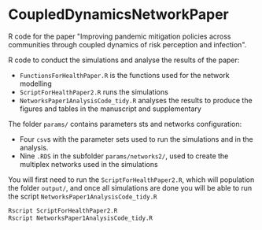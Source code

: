 # CoupledDynamicsNetworkPaper

R code for the paper "Improving pandemic mitigation policies across communities through coupled dynamics of risk perception and infection".

R code to conduct the simulations and analyse the results of the paper:

- `FunctionsForHealthPaper.R` is the functions used for the network modelling
- `ScriptForHealthPaper2.R` runs the simulations
- `NetworksPaper1AnalysisCode_tidy.R` analyses the results to produce the figures and tables in the manuscript and supplementary


The folder `params/` contains parameters sts and networks configuration:
- Four `csv`s with the  parameter sets used to run the simulations and in the analysis.
- Nine `.RDS` in the subfolder `params/networks2/`, used to create the multiplex networks used in the simulations


You will first need to run the `ScriptForHealthPaper2.R`, which will population the folder `output/`, and once all simulations are done you will be able to run the script `NetworksPaper1AnalysisCode_tidy.R` 

```bash
Rscript ScriptForHealthPaper2.R 
Rscript NetworksPaper1AnalysisCode_tidy.R
```
